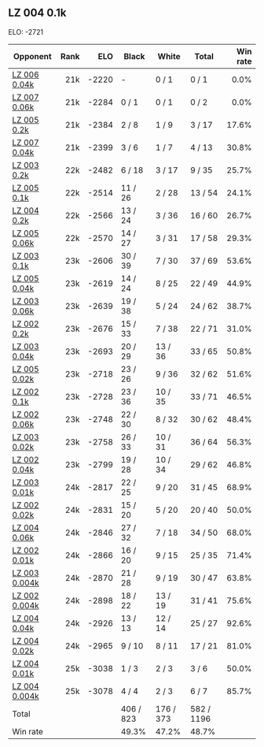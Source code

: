 ## LZ 004 0.1k ##

ELO: -2721

Opponent | Rank | ELO | Black | White | Total | Win rate
---------|-----:|----:|-------|-------|-------|-------:
[LZ 006 0.04k](LZ%20006%200.04k.md) | 21k | -2220 | - | 0 / 1 | 0 / 1 | 0.0%
[LZ 007 0.06k](LZ%20007%200.06k.md) | 21k | -2284 | 0 / 1 | 0 / 1 | 0 / 2 | 0.0%
[LZ 005 0.2k](LZ%20005%200.2k.md) | 21k | -2384 | 2 / 8 | 1 / 9 | 3 / 17 | 17.6%
[LZ 007 0.04k](LZ%20007%200.04k.md) | 21k | -2399 | 3 / 6 | 1 / 7 | 4 / 13 | 30.8%
[LZ 003 0.2k](LZ%20003%200.2k.md) | 22k | -2482 | 6 / 18 | 3 / 17 | 9 / 35 | 25.7%
[LZ 005 0.1k](LZ%20005%200.1k.md) | 22k | -2514 | 11 / 26 | 2 / 28 | 13 / 54 | 24.1%
[LZ 004 0.2k](LZ%20004%200.2k.md) | 22k | -2566 | 13 / 24 | 3 / 36 | 16 / 60 | 26.7%
[LZ 005 0.06k](LZ%20005%200.06k.md) | 22k | -2570 | 14 / 27 | 3 / 31 | 17 / 58 | 29.3%
[LZ 003 0.1k](LZ%20003%200.1k.md) | 23k | -2606 | 30 / 39 | 7 / 30 | 37 / 69 | 53.6%
[LZ 005 0.04k](LZ%20005%200.04k.md) | 23k | -2619 | 14 / 24 | 8 / 25 | 22 / 49 | 44.9%
[LZ 003 0.06k](LZ%20003%200.06k.md) | 23k | -2639 | 19 / 38 | 5 / 24 | 24 / 62 | 38.7%
[LZ 002 0.2k](LZ%20002%200.2k.md) | 23k | -2676 | 15 / 33 | 7 / 38 | 22 / 71 | 31.0%
[LZ 003 0.04k](LZ%20003%200.04k.md) | 23k | -2693 | 20 / 29 | 13 / 36 | 33 / 65 | 50.8%
[LZ 005 0.02k](LZ%20005%200.02k.md) | 23k | -2718 | 23 / 26 | 9 / 36 | 32 / 62 | 51.6%
[LZ 002 0.1k](LZ%20002%200.1k.md) | 23k | -2728 | 23 / 36 | 10 / 35 | 33 / 71 | 46.5%
[LZ 002 0.06k](LZ%20002%200.06k.md) | 23k | -2748 | 22 / 30 | 8 / 32 | 30 / 62 | 48.4%
[LZ 003 0.02k](LZ%20003%200.02k.md) | 23k | -2758 | 26 / 33 | 10 / 31 | 36 / 64 | 56.3%
[LZ 002 0.04k](LZ%20002%200.04k.md) | 23k | -2799 | 19 / 28 | 10 / 34 | 29 / 62 | 46.8%
[LZ 003 0.01k](LZ%20003%200.01k.md) | 24k | -2817 | 22 / 25 | 9 / 20 | 31 / 45 | 68.9%
[LZ 002 0.02k](LZ%20002%200.02k.md) | 24k | -2831 | 15 / 20 | 5 / 20 | 20 / 40 | 50.0%
[LZ 004 0.06k](LZ%20004%200.06k.md) | 24k | -2846 | 27 / 32 | 7 / 18 | 34 / 50 | 68.0%
[LZ 002 0.01k](LZ%20002%200.01k.md) | 24k | -2866 | 16 / 20 | 9 / 15 | 25 / 35 | 71.4%
[LZ 003 0.004k](LZ%20003%200.004k.md) | 24k | -2870 | 21 / 28 | 9 / 19 | 30 / 47 | 63.8%
[LZ 002 0.004k](LZ%20002%200.004k.md) | 24k | -2898 | 18 / 22 | 13 / 19 | 31 / 41 | 75.6%
[LZ 004 0.04k](LZ%20004%200.04k.md) | 24k | -2926 | 13 / 13 | 12 / 14 | 25 / 27 | 92.6%
[LZ 004 0.02k](LZ%20004%200.02k.md) | 24k | -2965 | 9 / 10 | 8 / 11 | 17 / 21 | 81.0%
[LZ 004 0.01k](LZ%20004%200.01k.md) | 25k | -3038 | 1 / 3 | 2 / 3 | 3 / 6 | 50.0%
[LZ 004 0.004k](LZ%20004%200.004k.md) | 25k | -3078 | 4 / 4 | 2 / 3 | 6 / 7 | 85.7%
Total | | | 406 / 823 | 176 / 373 | 582 / 1196 | 
Win rate| | | 49.3% | 47.2% | 48.7% | 
